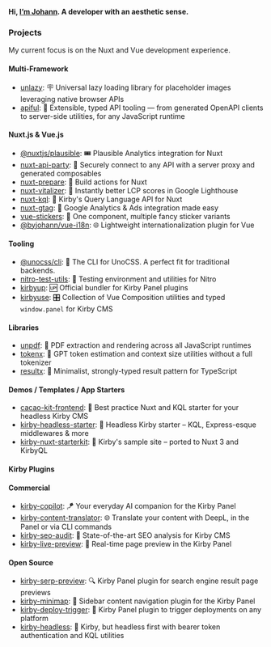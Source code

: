 **Hi, [I’m Johann](https://byjohann.link). A developer with an aesthetic sense.**

### Projects

My current focus is on the Nuxt and Vue development experience.

#### Multi-Framework

- [unlazy](https://github.com/johannschopplich/unlazy): 🪧 Universal lazy loading library for placeholder images leveraging native browser APIs
- [apiful](https://github.com/johannschopplich/apiful): 🍷 Extensible, typed API tooling — from generated OpenAPI clients to server-side utilities, for any JavaScript runtime

#### Nuxt.js & Vue.js

- [@nuxtjs/plausible](https://github.com/nuxt-modules/plausible): 🎟️ Plausible Analytics integration for Nuxt
- [nuxt-api-party](https://nuxt-api-party.byjohann.dev): 🐬 Securely connect to any API with a server proxy and generated composables
- [nuxt-prepare](https://nuxt-prepare.byjohann.dev): 🦎 Build actions for Nuxt
- [nuxt-vitalizer](https://github.com/johannschopplich/nuxt-vitalizer): 🪿 Instantly better LCP scores in Google Lighthouse
- [nuxt-kql](https://nuxt-kql.byjohann.dev): 🫧 Kirby's Query Language API for Nuxt
- [nuxt-gtag](https://github.com/johannschopplich/nuxt-gtag): 🔸 Google Analytics & Ads integration made easy
- [vue-stickers](https://github.com/johannschopplich/vue-stickers): 🍦 One component, multiple fancy sticker variants
- [@byjohann/vue-i18n](https://github.com/johannschopplich/vue-i18n): 🌐 Lightweight internationalization plugin for Vue

#### Tooling

- [@unocss/cli](https://github.com/unocss/unocss/tree/main/packages/cli): 🎨 The CLI for UnoCSS. A perfect fit for traditional backends.
- [nitro-test-utils](https://github.com/johannschopplich/nitro-test-utils): 🧪 Testing environment and utilities for Nitro
- [kirbyup](https://github.com/johannschopplich/kirbyup): 🆙 Official bundler for Kirby Panel plugins
- [kirbyuse](https://github.com/johannschopplich/kirbyuse): 🎛️ Collection of Vue Composition utilities and typed `window.panel` for Kirby CMS

#### Libraries

- [unpdf](https://github.com/unjs/unpdf): 📄 PDF extraction and rendering across all JavaScript runtimes
- [tokenx](https://github.com/johannschopplich/tokenx): 📐 GPT token estimation and context size utilities without a full tokenizer
- [resultx](https://github.com/johannschopplich/resultx): 🤝 Minimalist, strongly-typed result pattern for TypeScript

#### Demos / Templates / App Starters

- [cacao-kit-frontend](https://github.com/johannschopplich/cacao-kit-frontend): 🍫 Best practice Nuxt and KQL starter for your headless Kirby CMS
- [kirby-headless-starter](https://github.com/johannschopplich/kirby-headless-starter): 🦭 Headless Kirby starter – KQL, Express-esque middlewares & more
- [kirby-nuxt-starterkit](https://github.com/johannschopplich/kirby-nuxt-starterkit): 💚 Kirby's sample site – ported to Nuxt 3 and KirbyQL

#### Kirby Plugins

#### Commercial

- [kirby-copilot](https://kirbycopilot.com): 🪁 Your everyday AI companion for the Kirby Panel
- [kirby-content-translator](https://kirby.tools/content-translator): 🌐 Translate your content with DeepL, in the Panel or via CLI commands
- [kirby-seo-audit](https://kirbyseo.com): 🏃 State-of-the-art SEO analysis for Kirby CMS
- [kirby-live-preview](https://kirby.tools/live-preview): 🪩 Real-time page preview in the Kirby Panel

#### Open Source

- [kirby-serp-preview](https://github.com/johannschopplich/kirby-serp-preview): 🔍 Kirby Panel plugin for search engine result page previews
- [kirby-minimap](https://github.com/johannschopplich/kirby-minimap): 🧭 Sidebar content navigation plugin for the Kirby Panel
- [kirby-deploy-trigger](https://github.com/johannschopplich/kirby-deploy-trigger): 🚀 Kirby Panel plugin to trigger deployments on any platform
- [kirby-headless](https://github.com/johannschopplich/kirby-headless): 🦭 Kirby, but headless first with bearer token authentication and KQL utilities

